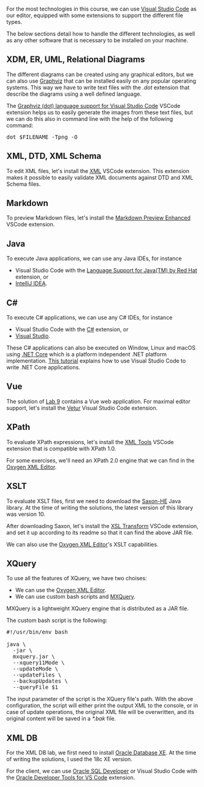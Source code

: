 For the most technologies in this course, we can use <a href="https://code.visualstudio.com" target="_blank">Visual Studio Code</a> as our editor, equipped with some extensions to support the different file types.

The below sections detail how to handle the different technologies, as well as any other software that is necessary to be installed on your machine.

## XDM, ER, UML, Relational Diagrams

The different diagrams can be created using any graphical editors, but we can also use <a href="https://graphviz.org" target="_blank">Graphviz</a> that can be installed easily on any popular operating systems. This way we have to write text files with the *.dot* extension that describe the diagrams using a well defined language.

The <a href="https://marketplace.visualstudio.com/items?itemName=joaompinto.vscode-graphviz" target="_blank">Graphviz (dot) language support for Visual Studio Code</a> VSCode extension helps us to easily generate the images from these text files, but we can do this also in command line with the help of the following command:

<pre class="prettyprint">dot $FILENAME -Tpng -O</pre>

## XML, DTD, XML Schema

To edit XML files, let's install the <a href="https://marketplace.visualstudio.com/items?itemName=redhat.vscode-xml" target="_blank">XML</a> VSCode extension. This extension makes it possible to easily validate XML documents against DTD and XML Schema files.

## Markdown

To preview Markdown files, let's install the <a href="https://marketplace.visualstudio.com/items?itemName=shd101wyy.markdown-preview-enhanced" target="_blank">Markdown Preview Enhanced</a> VSCode extension.

## Java

To execute Java applications, we can use any Java IDEs, for instance

* Visual Studio Code with the <a href="https://marketplace.visualstudio.com/items?itemName=redhat.java" target="_blank">Language Support for Java(TM) by Red Hat</a> extension, or
* <a href="https://www.jetbrains.com/idea" target="_blank">IntelliJ IDEA</a>.

## C#

To execute C# applications, we can use any C# IDEs, for instance

* Visual Studio Code with the <a href="https://marketplace.visualstudio.com/items?itemName=ms-dotnettools.csharp" target="_blank">C#</a> extension, or
* <a href="https://visualstudio.microsoft.com" target="_blank">Visual Studio</a>.

These C# applications can also be executed on Window, Linux and macOS using <a href="https://dotnet.microsoft.com/download" target="_blank">.NET Core</a> which is a platform independent .NET platform implementation. <a href="https://code.visualstudio.com/docs/languages/dotnet" target="_blank">This tutorial</a> explains how to use Visual Studio Code to write .NET Core applications.

## Vue

The solution of <a href="/courses/xml/labs/9" target="_blank">Lab 9</a> contains a Vue web application. For maximal editor support, let's install the <a href="https://marketplace.visualstudio.com/items?itemName=octref.vetur" target="_blank">Vetur</a> Visual Studio Code extension.

## XPath

To evaluate XPath expressions, let's install the <a href="https://marketplace.visualstudio.com/items?itemName=DotJoshJohnson.xml" target="_blank">XML Tools</a> VSCode extension that is compatible with XPath 1.0.

For some exercises, we'll need an XPath 2.0 engine that we can find in the <a href="https://www.oxygenxml.com" target="_blank">Oxygen XML Editor</a>.

## XSLT

To evaluate XSLT files, first we need to download the <a href="https://www.saxonica.com/download/java.xml" target="_blank">Saxon-HE</a> Java library. At the time of writing the solutions, the latest version of this library was version 10.

After downloading Saxon, let's install the <a href="https://marketplace.visualstudio.com/items?itemName=WashirePie.vscode-xsl-transform" target="_blank">XSL Transform</a> VSCode extension, and set it up according to its readme so that it can find the above JAR file.

We can also use the <a href="https://www.oxygenxml.com" target="_blank">Oxygen XML Editor</a>'s XSLT capabilities.

## XQuery

To use all the features of XQuery, we have two choises:

* We can use the <a href="https://www.oxygenxml.com" target="_blank">Oxygen XML Editor</a>.
* We can use custom bash scripts and <a href="http://mxquery.org" target="_blank">MXQuery</a>.

MXQuery is a lightweight XQuery engine that is distributed as a JAR file.

The custom bash script is the following:

<pre class="prettyprint">#!/usr/bin/env bash

java \
  -jar \
  mxquery.jar \
  --xquery11Mode \
  --updateMode \
  --updateFiles \
  --backupUpdates \
  --queryFile $1
</pre>

The input parameter of the script is the XQuery file's path. With the above configuration, the script will either print the output XML to the console, or in case of update operations, the original XML file will be overwritten, and its original content will be saved in a <i>*.bak</i> file.

## XML DB

For the XML DB lab, we first need to install <a href="https://www.oracle.com/database/technologies/xe-downloads.html" target="_blank">Oracle Database XE</a>. At the time of writing the solutions, I used the 18c XE version.

For the client, we can use <a href="https://www.oracle.com/tools/downloads/sqldev-downloads.html" target="_blank">Oracle SQL Developer</a> or Visual Studio Code with the <a href="https://marketplace.visualstudio.com/items?itemName=Oracle.oracledevtools" target="_blank">Oracle Developer Tools for VS Code</a> extension.
